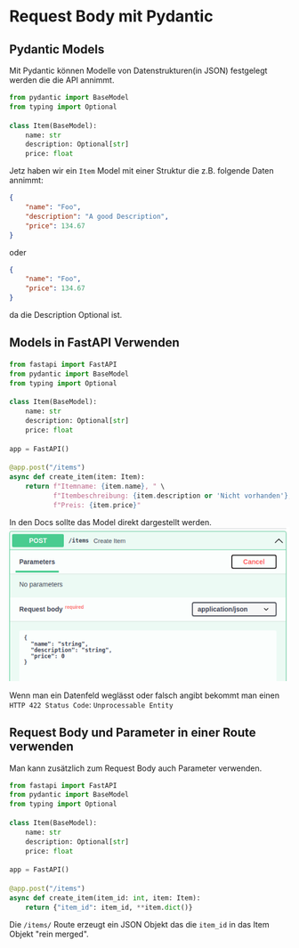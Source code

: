 # Request Body mit Pydantic
## Pydantic Models

Mit Pydantic können Modelle von Datenstrukturen(in JSON) festgelegt werden die die API annimmt.

```py
from pydantic import BaseModel
from typing import Optional

class Item(BaseModel):
    name: str
    description: Optional[str]
    price: float
```
Jetz haben wir ein `Item` Model mit einer Struktur die z.B. folgende Daten annimmt:
```json
{
    "name": "Foo",
    "description": "A good Description",
    "price": 134.67
}
```
oder
```json
{
    "name": "Foo",
    "price": 134.67
}
```
da die Description Optional ist.

## Models in FastAPI Verwenden

```py
from fastapi import FastAPI
from pydantic import BaseModel
from typing import Optional

class Item(BaseModel):
    name: str
    description: Optional[str]
    price: float

app = FastAPI()

@app.post("/items")
async def create_item(item: Item):
    return f"Itemname: {item.name}, " \
           f"Itembeschreibung: {item.description or 'Nicht vorhanden'}, " \
           f"Preis: {item.price}"
```

In den Docs sollte das Model direkt dargestellt werden.
![](images/swagger_auto_docs_pydantic_model.png)

Wenn man ein Datenfeld weglässt oder falsch angibt bekommt man einen `HTTP 422 Status Code`: `Unprocessable Entity`

## Request Body und Parameter in einer Route verwenden

Man kann zusätzlich zum Request Body auch Parameter verwenden.
```py
from fastapi import FastAPI
from pydantic import BaseModel
from typing import Optional

class Item(BaseModel):
    name: str
    description: Optional[str]
    price: float

app = FastAPI()

@app.post("/items")
async def create_item(item_id: int, item: Item):
    return {"item_id": item_id, **item.dict()}
```
Die `/items/` Route erzeugt ein JSON Objekt das die `item_id` in das Item Objekt "rein merged".
